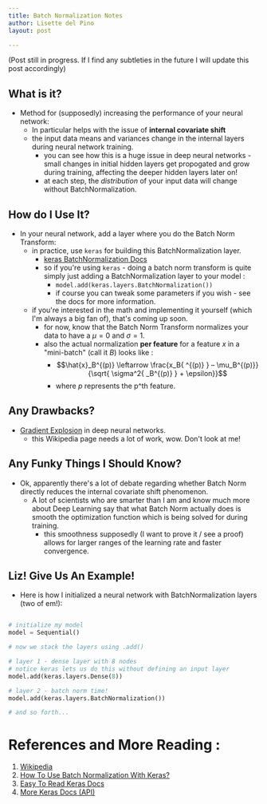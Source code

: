 ```yaml
---
title: Batch Normalization Notes
author: Lisette del Pino
layout: post

---
```


<script type="text/javascript" async
  src="https://cdn.mathjax.org/mathjax/latest/MathJax.js?config=TeX-MML-AM_CHTML">
</script>

(Post still in progress. If I find any subtleties in the future I will update this post accordingly)

## What is it?
- Method for (supposedly) increasing the performance of your neural network: 
    - In particular helps with the issue of **internal covariate shift**
    - the input data means and variances change in the internal layers during neural network training. 
      - you can see how this is a huge issue in deep neural networks - small changes in initial hidden layers get propogated and grow during training, affecting the deeper hidden layers later on! 
      - at each step, the *distribution* of your input data will change without BatchNormalization. 

## How do I Use It?
- In your neural network, add a layer where you do the Batch Norm Transform: 
  - in practice, use `keras` for building this BatchNormalization layer. 
    - [keras BatchNormalization Docs](https://www.tensorflow.org/api_docs/python/tf/keras/layers/BatchNormalization)
    - so if you're using `keras` - doing a batch norm transform is quite simply just adding a BatchNormalization layer to your model :
      - `model.add(keras.layers.BatchNormalization())`
      - if course you can tweak some parameters if you wish - see the docs for more information. 
  - if you're interested in the math and implementing it yourself (which I'm always a big fan of), that's coming up soon. 
    - for now, know that the Batch Norm Transform normalizes your data to have a $\mu = 0$ and $\sigma = 1$. 
    - also the actual normalization **per feature** for a feature $x$ in a "mini-batch" (call it $B$) looks like :
      - $$\hat{x}_B^{(p)}  \leftarrow \frac{x_B{ ^{(p)} } –  \mu_B^{(p)}}{\sqrt{ \sigma^2{ _B^{(p)} } + \epsilon}}$$
      - where $p$ represents the p^th feature. 


## Any Drawbacks?
- [Gradient Explosion](https://en.wikipedia.org/wiki/Vanishing_gradient_problem) in deep neural networks. 
  - this Wikipedia page needs a lot of work, wow. Don't look at me!   

## Any Funky Things I Should Know?
- Ok, apparently there's a lot of debate regarding whether Batch Norm directly reduces the internal covariate shift phenomenon. 
  - A lot of scientists who are smarter than I am and know much more about Deep Learning say that what Batch Norm actually does is smooth the optimization function which is being solved for during training. 
    - this smoothness supposedly (I want to prove it / see a proof) allows for larger ranges of the learning rate and faster convergence. 

## Liz! Give Us An Example!
- Here is how I initialized a neural network with BatchNormalization layers (two of em!):

```python

# initialize my model 
model = Sequential()

# now we stack the layers using .add()

# layer 1 - dense layer with 8 nodes
# notice keras lets us do this without defining an input layer 
model.add(keras.layers.Dense(8))

# layer 2 - batch norm time! 
model.add(keras.layers.BatchNormalization())

# and so forth...

```

# References and More Reading :

1. [Wikipedia](https://en.wikipedia.org/wiki/Batch_normalization)
2. [How To Use Batch Normalization With Keras?](https://www.machinecurve.com/index.php/2020/01/15/how-to-use-batch-normalization-with-keras/#recap-about-batch-normalization)
3. [Easy To Read Keras Docs](https://faroit.com/keras-docs/1.2.0/)
4. [More Keras Docs (API)](https://keras.io/api/)